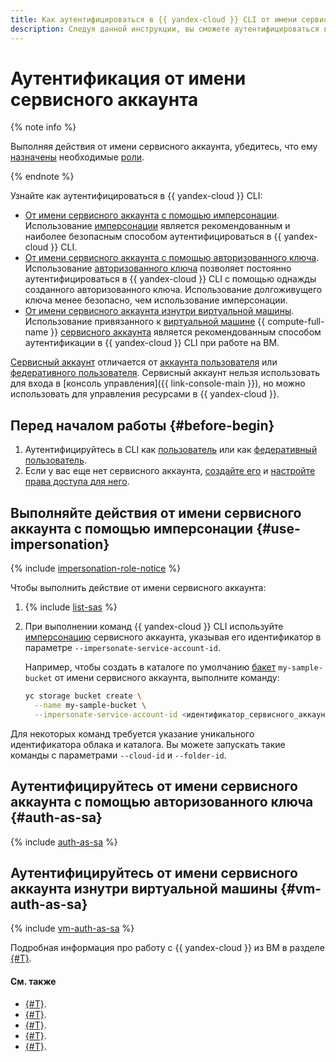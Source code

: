 ```yaml
---
title: Как аутентифицироваться в {{ yandex-cloud }} CLI от имени сервисного аккаунта
description: Следуя данной инструкции, вы сможете аутентифицироваться в {{ yandex-cloud }} CLI от имени сервисного аккаунта.
---
```


# Аутентификация от имени сервисного аккаунта

{% note info %}

Выполняя действия от имени сервисного аккаунта, убедитесь, что ему [назначены](../../../iam/operations/sa/assign-role-for-sa.md) необходимые [роли](../../../iam/concepts/access-control/roles.md).

{% endnote %}

Узнайте как аутентифицироваться в {{ yandex-cloud }} CLI:

* [От имени сервисного аккаунта с помощью имперсонации](#use-impersonation). Использование [имперсонации](../../../iam/concepts/access-control/impersonation.md) является рекомендованным и наиболее безопасным способом аутентифицироваться в {{ yandex-cloud }} CLI.
* [От имени сервисного аккаунта с помощью авторизованного ключа](#auth-as-sa). Использование [авторизованного ключа](../../../iam/concepts/authorization/key.md) позволяет постоянно аутентифицироваться в {{ yandex-cloud }} CLI с помощью однажды созданного авторизованного ключа. Использование долгоживущего ключа менее безопасно, чем использование имперсонации.
* [От имени сервисного аккаунта изнутри виртуальной машины](#vm-auth-as-sa). Использование привязанного к [виртуальной машине](../../../compute/concepts/vm.md) {{ compute-full-name }} [сервисного аккаунта](../../../iam/concepts/users/service-accounts.md) является рекомендованным способом аутентификации в {{ yandex-cloud }} CLI при работе на ВМ.

[Сервисный аккаунт](../../../iam/concepts/users/service-accounts.md) отличается от [аккаунта пользователя](../../../iam/concepts/users/accounts.md#passport) или [федеративного пользователя](../../../iam/concepts/federations.md). Сервисный аккаунт нельзя использовать для входа в [консоль управления]({{ link-console-main }}), но можно использовать для управления ресурсами в {{ yandex-cloud }}.

## Перед началом работы {#before-begin}

1. Аутентифицируйтесь в CLI как [пользователь](user.md) или как [федеративный пользователь](federated-user.md).
1. Если у вас еще нет сервисного аккаунта, [создайте его](../../../iam/operations/sa/create.md) и [настройте права доступа для него](../../../iam/operations/sa/assign-role-for-sa.md).

## Выполняйте действия от имени сервисного аккаунта с помощью имперсонации {#use-impersonation}

{% include [impersonation-role-notice](../../../_includes/cli/impersonation-role-notice.md) %}

Чтобы выполнить действие от имени сервисного аккаунта:

1. {% include [list-sas](../../../_includes/cli/list-sas.md) %}
1. При выполнении команд {{ yandex-cloud }} CLI используйте [имперсонацию](../../../iam/concepts/access-control/impersonation.md) сервисного аккаунта, указывая его идентификатор в параметре `--impersonate-service-account-id`.

    Например, чтобы создать в каталоге по умолчанию [бакет](../../../storage/concepts/bucket.md) `my-sample-bucket` от имени сервисного аккаунта, выполните команду:

    ```bash
    yc storage bucket create \
      --name my-sample-bucket \
      --impersonate-service-account-id <идентификатор_сервисного_аккаунта>
    ```

Для некоторых команд требуется указание уникального идентификатора облака и каталога. Вы можете запускать такие команды с параметрами `--cloud-id` и `--folder-id`.

## Аутентифицируйтесь от имени сервисного аккаунта с помощью авторизованного ключа {#auth-as-sa}

{% include [auth-as-sa](../../../_includes/cli/auth-as-sa.md) %}

## Аутентифицируйтесь от имени сервисного аккаунта изнутри виртуальной машины {#vm-auth-as-sa}

{% include [vm-auth-as-sa](../../../_includes/cli/vm-auth-as-sa.md) %}


Подробная информация про работу с {{ yandex-cloud }} из ВМ в разделе [{#T}](../../../compute/operations/vm-connect/auth-inside-vm.md).


#### См. также

- [{#T}](../../concepts/index.md#manage-properties).
- [{#T}](../profile/profile-create.md).
- [{#T}](../profile/profile-activate.md).
- [{#T}](../profile/manage-properties.md).
- [{#T}](../../../compute/operations/vm-connect/auth-inside-vm.md).


